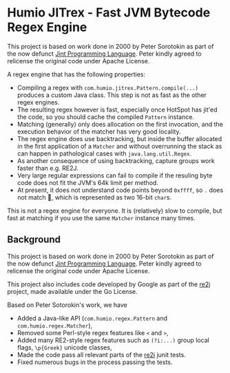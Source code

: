 # Humio JITrex - Fast JVM Bytecode Regex Engine

This project is based on work done in 2000 by Peter Sorotokin as part 
of the now defunct [Jint Programming Language](http://jint.sourceforge.net).
Peter kindly agreed to relicense the original code under Apache License.

A regex engine that has the following properties:

- Compiling a regex with `com.humio.jitrex.Pattern.compile(...)` produces a custom Java class.
  This step is not as fast as the other regex engines. 
- The resulting regex however is fast, especially once HotSpot has jit'ed the code, so you
  should cache the compiled `Pattern` instance.
- Matching (generally) only does allocation on the first invocation, and the execution
  behavior of the matcher has very good locality.
- The regex engine does use backtracking, but inside the buffer allocated in the first application
  of a `Matcher` and without overrunning the stack as can happen in pathological cases 
  with `java.lang.util.Regex`.
- As another consequence of using backtracking, capture groups work faster than e.g. RE2J.
- Very large regular expressions can fail to compile if the resuling byte code does not
  fit the JVM's 64k limit per method.
- At present, it does not understand code points beyond `0xffff`, so `.` does not match 💩,
  which is represented as two 16-bit `char`s.  
  
This is not a regex engine for everyone.  It is (relatively) slow to compile,
but fast at matching if you use the same `Matcher` instance many times.


## Background

This project is based on work done in 2000 by Peter Sorotokin as part 
of the now defunct [Jint Programming Language](http://jint.sourceforge.net).
Peter kindly agreed to relicense the original code under Apache License.

This project also includes code developed by Google as part of the
[re2j](https://github.com/google/re2j) project, made available under the
Go License.

Based on Peter Sotorokin's work, we have 

- Added a Java-like API (`com.humio.regex.Pattern` and `com.humio.regex.Matcher`),
- Removed some Perl-style regex features like `<` and `>`, 
- Added many RE2-style regex features such as `(?i:...)` group local flags, `\p{Greek}` unicode classes,
- Made the code pass all relevant parts of the [re2j](https://github.com/google/re2j) junit tests.
- Fixed numerous bugs in the process passing the tests.

